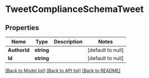 # TweetComplianceSchemaTweet

## Properties
Name | Type | Description | Notes
------------ | ------------- | ------------- | -------------
**AuthorId** | **string** |  | [default to null]
**Id** | **string** |  | [default to null]

[[Back to Model list]](../README.md#documentation-for-models) [[Back to API list]](../README.md#documentation-for-api-endpoints) [[Back to README]](../README.md)


